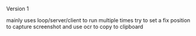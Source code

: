 Version 1

mainly uses loop/server/client to run multiple times
try to set a fix position to capture screenshot and use ocr to copy to clipboard